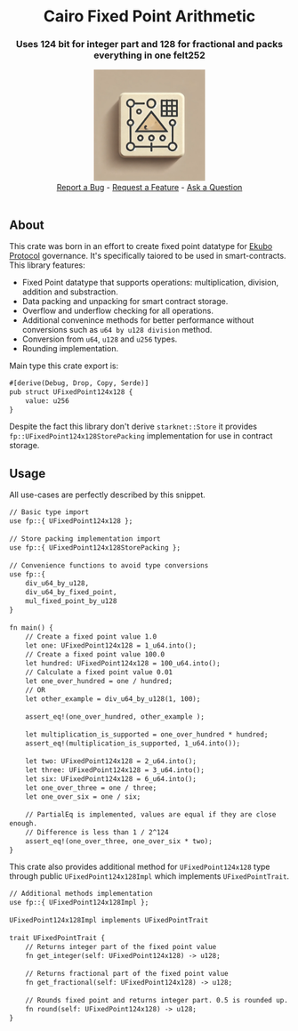 <div align="center">
  <h1 align="center">Cairo Fixed Point Arithmetic</h1>
  <h3 align="center">Uses 124 bit for integer part and 128 for fractional and packs everything in one felt252 </h3>
  <img src="https://raw.githubusercontent.com/baitcode/cairo-fixed-point-arithmetic/refs/heads/main/assets/fixed_point_arithmetics.webp" height="200">
  <br />

  <div style="text-align: center;">  
  <a href="https://github.com/baitcode/cairo-fixed-point-arithmetic/issues/new?assignees=&labels=bug&template=bug_report.md&title=bug%3A+">Report a Bug</a>
  -
  <a href="https://github.com/baitcode/cairo-fixed-point-arithmetic/issues/new?assignees=&labels=enhancement&template=new_feature.md&title=feat%3A+">Request a Feature</a>
  -
  <a href="https://github.com/baitcode/cairo-fixed-point-arithmetic/discussions">Ask a Question</a>
  </div>
  <br />

</div>

## About

This crate was born in an effort to create fixed point datatype for [Ekubo Protocol](https://ekubo.org/) governance. It's specifically taiored to be used in smart-contracts. This library features:

- Fixed Point datatype that supports operations: multiplication, division, addition and substraction.
- Data packing and unpacking for smart contract storage.
- Overflow and underflow checking for all operations.
- Additional convenince methods for better performance without conversions such as `u64 by u128 division` method.
- Conversion from `u64`, `u128` and `u256` types.
- Rounding implementation.

Main type this crate export is:

```cairo
#[derive(Debug, Drop, Copy, Serde)]
pub struct UFixedPoint124x128 { 
    value: u256
}
```

Despite the fact this library don't derive `starknet::Store` it provides `fp::UFixedPoint124x128StorePacking` implementation for use in contract storage.

## Usage

All use-cases are perfectly described by this snippet.

```
// Basic type import
use fp::{ UFixedPoint124x128 };

// Store packing implementation import
use fp::{ UFixedPoint124x128StorePacking };

// Convenience functions to avoid type conversions
use fp::{
    div_u64_by_u128, 
    div_u64_by_fixed_point, 
    mul_fixed_point_by_u128
}

fn main() {
    // Create a fixed point value 1.0
    let one: UFixedPoint124x128 = 1_u64.into();
    // Create a fixed point value 100.0
    let hundred: UFixedPoint124x128 = 100_u64.into();
    // Calculate a fixed point value 0.01
    let one_over_hundred = one / hundred;
    // OR
    let other_example = div_u64_by_u128(1, 100);

    assert_eq!(one_over_hundred, other_example );
    
    let multiplication_is_supported = one_over_hundred * hundred;
    assert_eq!(multiplication_is_supported, 1_u64.into());
    
    let two: UFixedPoint124x128 = 2_u64.into();
    let three: UFixedPoint124x128 = 3_u64.into();
    let six: UFixedPoint124x128 = 6_u64.into();
    let one_over_three = one / three;
    let one_over_six = one / six;

    // PartialEq is implemented, values are equal if they are close enough.
    // Difference is less than 1 / 2^124
    assert_eq!(one_over_three, one_over_six * two);
}
```

This crate also provides additional method for `UFixedPoint124x128` type through public 
`UFixedPoint124x128Impl` which implements `UFixedPointTrait`. 

```
// Additional methods implementation
use fp::{ UFixedPoint124x128Impl };

UFixedPoint124x128Impl implements UFixedPointTrait 

trait UFixedPointTrait {
    // Returns integer part of the fixed point value
    fn get_integer(self: UFixedPoint124x128) -> u128;

    // Returns fractional part of the fixed point value
    fn get_fractional(self: UFixedPoint124x128) -> u128;
    
    // Rounds fixed point and returns integer part. 0.5 is rounded up.
    fn round(self: UFixedPoint124x128) -> u128;
}
```